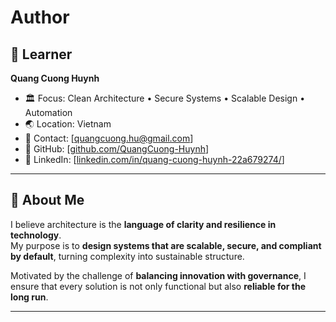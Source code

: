 # Author

## 👤 Learner

**Quang Cuong Huynh**

- 🏛 Focus: Clean Architecture • Secure Systems • Scalable Design • Automation
- 🌏 Location: Vietnam
- 📧 Contact: [quangcuong.hu@gmail.com]
- 🔗 GitHub: [[github.com/QuangCuong-Huynh](https://github.com/QuangCuong-Huynh)]
- 💼 LinkedIn: [[linkedin.com/in/quang-cuong-huynh-22a679274/](https://www.linkedin.com/in/quang-cuong-huynh-22a679274/)]

---

## 📖 About Me

I believe architecture is the **language of clarity and resilience in technology**.  
My purpose is to **design systems that are scalable, secure, and compliant by default**, turning complexity into sustainable structure.

Motivated by the challenge of **balancing innovation with governance**, I ensure that every solution is not only functional but also **reliable for the long run**.

---
